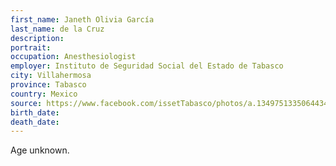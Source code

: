 ```yaml
---
first_name: Janeth Olivia García
last_name: de la Cruz
description: 
portrait: 
occupation: Anesthesiologist
employer: Instituto de Seguridad Social del Estado de Tabasco
city: Villahermosa
province: Tabasco
country: Mexico
source: https://www.facebook.com/issetTabasco/photos/a.1349751335064434/3099529920086558/?type=3&amp;theater
birth_date: 
death_date: 
---
```


Age unknown.